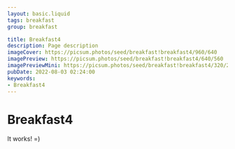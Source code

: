```yaml
---
layout: basic.liquid
tags: breakfast
group: breakfast

title: Breakfast4
description: Page description
imageCover: https://picsum.photos/seed/breakfast!breakfast4/960/640
imagePreview: https://picsum.photos/seed/breakfast!breakfast4/640/560
imagePreviewMini: https://picsum.photos/seed/breakfast!breakfast4/320/240
pubDate: 2022-08-03 02:24:00
keywords:
- Breakfast4
---
```


# Breakfast4

It works! =)
